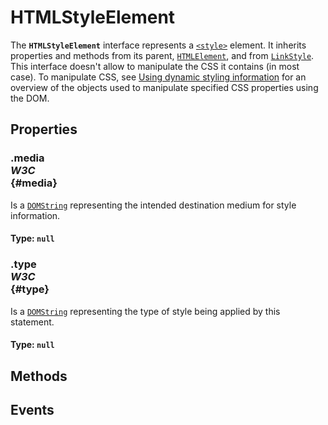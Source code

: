 # HTMLStyleElement

<div class='overview'>The <strong><code>HTMLStyleElement</code></strong> interface represents a <a href="/en-US/docs/Web/HTML/Element/style" title="The HTML <style> element contains style information for a document, or part of a document."><code>&lt;style&gt;</code></a> element. It inherits properties and methods from its parent, <a href="/en-US/docs/Web/API/HTMLElement" title="The HTMLElement interface represents any HTML element. Some elements directly implement this interface, while others implement it via an interface that inherits it."><code>HTMLElement</code></a>, and from <a href="/en-US/docs/Web/API/LinkStyle" title="The LinkStyle interface provides access to the associated CSS style sheet of a node."><code>LinkStyle</code></a>.</div>

<div class='overview'>This interface doesn't allow to manipulate the CSS it contains (in most case). To manipulate CSS, see <a href="/en-US/docs/Web/API/CSS_Object_Model/Using_dynamic_styling_information">Using dynamic styling information</a> for an overview of the objects used to manipulate specified CSS properties using the DOM.</div>

## Properties

### .media <div class="specs"><i>W3C</i></div> {#media}

Is a <a href="/en-US/docs/Web/API/DOMString" title="DOMString is a UTF-16 String. As JavaScript already uses such strings, DOMString is mapped directly to a String."><code>DOMString</code></a> representing the intended destination medium for style information.

#### **Type**: `null`

### .type <div class="specs"><i>W3C</i></div> {#type}

Is a <a href="/en-US/docs/Web/API/DOMString" title="DOMString is a UTF-16 String. As JavaScript already uses such strings, DOMString is mapped directly to a String."><code>DOMString</code></a> representing the type of style being applied by this statement.

#### **Type**: `null`

## Methods

## Events
